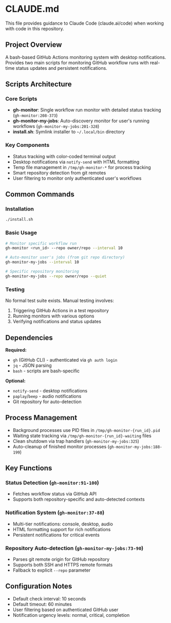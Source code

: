 # CLAUDE.md

This file provides guidance to Claude Code (claude.ai/code) when working with code in this repository.

## Project Overview

A bash-based GitHub Actions monitoring system with desktop notifications. Provides two main scripts for monitoring GitHub workflow runs with real-time status updates and persistent notifications.

## Scripts Architecture

### Core Scripts
- **gh-monitor**: Single workflow run monitor with detailed status tracking (`gh-monitor:208-373`)
- **gh-monitor-my-jobs**: Auto-discovery monitor for user's running workflows (`gh-monitor-my-jobs:201-328`)
- **install.sh**: Symlink installer to `~/.local/bin` directory

### Key Components
- Status tracking with color-coded terminal output
- Desktop notifications via `notify-send` with HTML formatting
- Temp file management in `/tmp/gh-monitor-*` for process tracking
- Smart repository detection from git remotes
- User filtering to monitor only authenticated user's workflows

## Common Commands

### Installation
```bash
./install.sh
```

### Basic Usage
```bash
# Monitor specific workflow run
gh-monitor <run_id> --repo owner/repo --interval 10

# Auto-monitor user's jobs (from git repo directory)
gh-monitor-my-jobs --interval 10

# Specific repository monitoring
gh-monitor-my-jobs --repo owner/repo --quiet
```

### Testing
No formal test suite exists. Manual testing involves:
1. Triggering GitHub Actions in a test repository
2. Running monitors with various options
3. Verifying notifications and status updates

## Dependencies

**Required:**
- `gh` (GitHub CLI) - authenticated via `gh auth login`
- `jq` - JSON parsing
- `bash` - scripts are bash-specific

**Optional:**
- `notify-send` - desktop notifications
- `paplay`/`beep` - audio notifications
- Git repository for auto-detection

## Process Management

- Background processes use PID files in `/tmp/gh-monitor-{run_id}.pid`
- Waiting state tracking via `/tmp/gh-monitor-{run_id}-waiting` files
- Clean shutdown via trap handlers (`gh-monitor-my-jobs:325`)
- Auto-cleanup of finished monitor processes (`gh-monitor-my-jobs:188-199`)

## Key Functions

### Status Detection (`gh-monitor:91-100`)
- Fetches workflow status via GitHub API
- Supports both repository-specific and auto-detected contexts

### Notification System (`gh-monitor:37-88`)
- Multi-tier notifications: console, desktop, audio
- HTML formatting support for rich notifications
- Persistent notifications for critical events

### Repository Auto-detection (`gh-monitor-my-jobs:73-90`)
- Parses git remote origin for GitHub repository
- Supports both SSH and HTTPS remote formats
- Fallback to explicit `--repo` parameter

## Configuration Notes

- Default check interval: 10 seconds
- Default timeout: 60 minutes
- User filtering based on authenticated GitHub user
- Notification urgency levels: normal, critical, completion